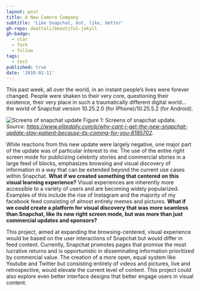 ```yaml
---
layout: post
title: A New Camera Company
subtitle: 'Like Snapchat, but, like, better'
gh-repo: daattali/beautiful-jekyll
gh-badge:
  - star
  - fork
  - follow
tags:
  - test
published: true
date: '2018-02-11'
---
```

This past week, all over the world, in an instant people’s lives were forever changed. People were shaken to their very core, questioning their existence, their very place in such a traumatically different digital world… the world of Snapchat version 10.25.2.0 (for IPhone)/10.25.5.2 (for Android).


![Screens of snapchat update](https://typeset-beta.imgix.net/uploads/image/2018/2/10/f95f21d7-23ed-4f44-8370-cf1903c41652-snapchat-updates-are-coming-to-you.jpg?w=748&h=448&fit=crop&crop=faces&auto=format&q=70)
Figure 1: Screens of snapchat update. _Source: https://www.elitedaily.com/p/why-cant-i-get-the-new-snapchat-update-stay-patient-because-its-coming-for-you-8185702._

While reactions from this new update were largely negative, one major part of the update was of particular interest to me. The use of the entire right screen mode for publicizing celebrity stories and commercial stories in a large feed of blocks, emphasizes browsing and visual discovery of information in a way that can be extended beyond the current use cases within Snapchat. **What if we created something that centered on this visual learning experience?** Visual experiences are inherently more accessible to a variety of users and are becoming widely popularized. Examples of this include the rise of Instagram and the majority of my facebook feed consisting of almost entirely memes and pictures. **What if we could create a platform for visual discovery that was more seamless than Snapchat, like its new right screen mode, but was more than just commercial updates and sponsors?**

This project, aimed at expanding the browsing-centered, visual experience would be based on the user interactions of Snapchat but would differ in feed content. Currently, Snapchat promotes pages that promise the most lucrative returns and is opportunistic in disseminating information prioritized by commercial value. The creation of a more open, equal system like Youtube and Twitter but consisting entirely of videos and pictures, live and retrospective, would elevate the current level of content. This project could also explore even better interface designs that better engage users in visual content.
